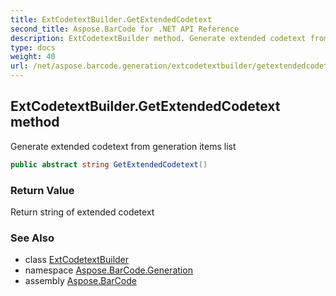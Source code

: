 ```yaml
---
title: ExtCodetextBuilder.GetExtendedCodetext
second_title: Aspose.BarCode for .NET API Reference
description: ExtCodetextBuilder method. Generate extended codetext from generation items list
type: docs
weight: 40
url: /net/aspose.barcode.generation/extcodetextbuilder/getextendedcodetext/
---
```

## ExtCodetextBuilder.GetExtendedCodetext method

Generate extended codetext from generation items list

```csharp
public abstract string GetExtendedCodetext()
```

### Return Value

Return string of extended codetext

### See Also

* class [ExtCodetextBuilder](../)
* namespace [Aspose.BarCode.Generation](../../../aspose.barcode.generation/)
* assembly [Aspose.BarCode](../../../)


